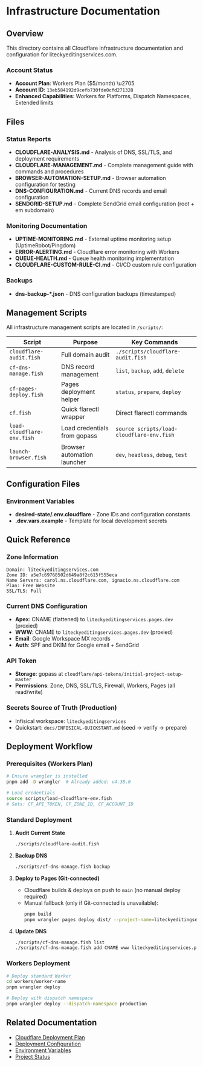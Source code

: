 # Infrastructure Documentation

## Overview

This directory contains all Cloudflare infrastructure documentation and configuration for liteckyeditingservices.com.

### Account Status
- **Account Plan**: Workers Plan ($5/month) \u2705
- **Account ID**: `13eb584192d9cefb730fde0cfd271328`
- **Enhanced Capabilities**: Workers for Platforms, Dispatch Namespaces, Extended limits

## Files

### Status Reports
- **CLOUDFLARE-ANALYSIS.md** - Analysis of DNS, SSL/TLS, and deployment requirements
- **CLOUDFLARE-MANAGEMENT.md** - Complete management guide with commands and procedures
- **BROWSER-AUTOMATION-SETUP.md** - Browser automation configuration for testing
- **DNS-CONFIGURATION.md** - Current DNS records and email configuration
- **SENDGRID-SETUP.md** - Complete SendGrid email configuration (root + em subdomain)

### Monitoring Documentation
- **UPTIME-MONITORING.md** - External uptime monitoring setup (UptimeRobot/Pingdom)
- **ERROR-ALERTING.md** - Cloudflare error monitoring with Workers
- **QUEUE-HEALTH.md** - Queue health monitoring implementation
- **CLOUDFLARE-CUSTOM-RULE-CI.md** - CI/CD custom rule configuration

### Backups
- **dns-backup-*.json** - DNS configuration backups (timestamped)

## Management Scripts

All infrastructure management scripts are located in `/scripts/`:

| Script | Purpose | Key Commands |
|--------|---------|-------------|
| `cloudflare-audit.fish` | Full domain audit | `./scripts/cloudflare-audit.fish` |
| `cf-dns-manage.fish` | DNS record management | `list`, `backup`, `add`, `delete` |
| `cf-pages-deploy.fish` | Pages deployment helper | `status`, `prepare`, `deploy` |
| `cf.fish` | Quick flarectl wrapper | Direct flarectl commands |
| `load-cloudflare-env.fish` | Load credentials from gopass | `source scripts/load-cloudflare-env.fish` |
| `launch-browser.fish` | Browser automation launcher | `dev`, `headless`, `debug`, `test` |

## Configuration Files

### Environment Variables
- **desired-state/.env.cloudflare** - Zone IDs and configuration constants
- **.dev.vars.example** - Template for local development secrets

## Quick Reference

### Zone Information
```
Domain: liteckyeditingservices.com
Zone ID: a5e7c69768502d649a8f2c615f555eca
Name Servers: carol.ns.cloudflare.com, ignacio.ns.cloudflare.com
Plan: Free Website
SSL/TLS: Full
```

### Current DNS Configuration
- **Apex**: CNAME (flattened) to `liteckyeditingservices.pages.dev` (proxied)
- **WWW**: CNAME to `liteckyeditingservices.pages.dev` (proxied)
- **Email**: Google Workspace MX records
- **Auth**: SPF and DKIM for Google email + SendGrid

### API Token
- **Storage**: gopass at `cloudflare/api-tokens/initial-project-setup-master`
- **Permissions**: Zone, DNS, SSL/TLS, Firewall, Workers, Pages (all read/write)

### Secrets Source of Truth (Production)
- Infisical workspace: `liteckyeditingservices`
- Quickstart: `docs/INFISICAL-QUICKSTART.md` (seed → verify → prepare)

## Deployment Workflow

### Prerequisites (Workers Plan)
```bash
# Ensure wrangler is installed
pnpm add -D wrangler  # Already added: v4.38.0

# Load credentials
source scripts/load-cloudflare-env.fish
# Sets: CF_API_TOKEN, CF_ZONE_ID, CF_ACCOUNT_ID
```

### Standard Deployment
1. **Audit Current State**
   ```bash
   ./scripts/cloudflare-audit.fish
   ```

2. **Backup DNS**
   ```bash
   ./scripts/cf-dns-manage.fish backup
   ```

3. **Deploy to Pages (Git-connected)**
   - Cloudflare builds & deploys on push to `main` (no manual deploy required)
   - Manual fallback (only if Git-connected is unavailable):
     ```bash
     pnpm build
     pnpm wrangler pages deploy dist/ --project-name=liteckyeditingservices
     ```

4. **Update DNS**
   ```bash
   ./scripts/cf-dns-manage.fish list
   ./scripts/cf-dns-manage.fish add CNAME www liteckyeditingservices.pages.dev
   ```

### Workers Deployment
```bash
# Deploy standard Worker
cd workers/worker-name
pnpm wrangler deploy

# Deploy with dispatch namespace
pnpm wrangler deploy --dispatch-namespace production
```

## Related Documentation

- [Cloudflare Deployment Plan](/cloudflare-deployment.md)
- [Deployment Configuration](/deployment-config.md)
- [Environment Variables](/ENVIRONMENT.md)
- [Project Status](/PROJECT-STATUS.md)
